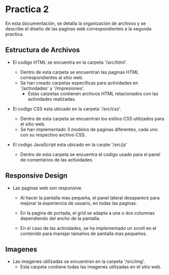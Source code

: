 # Practica 2

En esta documentación, se detalla la organización de archivos y se describe el diseño de las paginas web correspondientes a la segunda practica.

## Estructura de Archivos

- El codigo HTML se encuentra en la carpeta '/src/html'.
  - Dentro de esta carpeta se encuentran las paginas HTML correspondientes al sitio web.
  - Se han creado carpetas especificas para actividades en '/actividades' y '/impresiones'.
    - Estas carpetas contienen archivos HTML relacionados con las actividades realizadas.

- El codigo CSS esta ubicado en la carpeta '/src/css'.
  - Dentro de esta carpeta se encuentran los estilos CSS utilizados para el sitio web.
  - Se han implementado 3 modelos de paginas diferentes, cada uno con su respectivo archivo CSS.

- El codigo JavaScript esta ubicado en la carpte '/src/js'
  - Dentro de esta carpeta se encuentra el codigo usado para el panel de comentarios de las actividades.
## Responsive Design

- Las paginas web son responsive.
  - Al hacer la pantalla mas pequeña, el panel lateral desaparece para mejorar la experiencia de usuario, en todas las paginas.
  
  - En la pagina de portada, el grid se adapta a una o dos columnas dependiendo del ancho de la pantalla.
  
  - En el caso de las actividades, se ha implementado un scroll en el contenido para manejar tamaños de pantalla mas pequeños.

## Imagenes

- Las imagenes utilizadas se encuentran en la carpeta '/src/img'.
  - Esta carpeta contiene todas las imagenes utilizadas en el sitio web.

